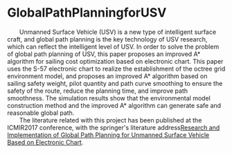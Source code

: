 # GlobalPathPlanningforUSV
&emsp;&emsp;Unmanned Surface Vehicle (USV) is a new type of intelligent surface craft, and global path planning is the key technology of USV research, which can reflect the intelligent level of USV. In order to solve the problem of global path planning of USV, this paper proposes an improved A* algorithm for sailing cost optimization based on electronic chart. This paper uses the S-57 electronic chart to realize the establishment of the octree grid environment model, and proposes an improved A* algorithm based on sailing safety weight, pilot quantity and path curve smoothing to ensure the safety of the route, reduce the planning time, and improve path smoothness. The simulation results show that the environmental model construction method and the improved A* algorithm can generate safe and reasonable global path.  
&emsp;&emsp;The literature related with this project has been published at the ICMIR2017 conference, with the springer's literature address[Research and Implementation of Global Path Planning for Unmanned Surface Vehicle Based on Electronic Chart](https://link.springer.com/chapter/10.1007/978-3-319-65978-7_80#citeas).
